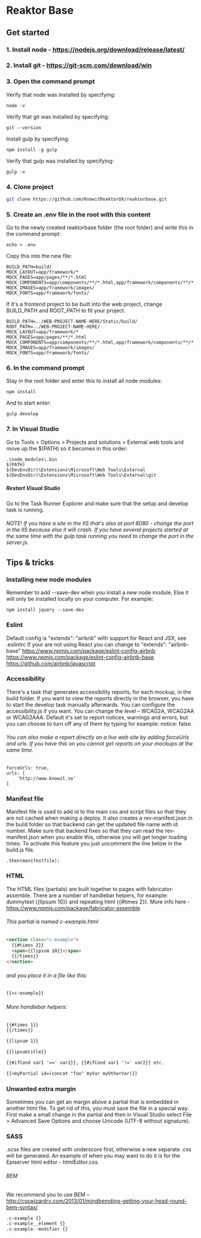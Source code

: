 # Reaktor Base

## Get started

### 1. Install node - https://nodejs.org/download/release/latest/

### 2. Install git - https://git-scm.com/download/win

### 3. Open the command prompt

Verify that node was installed by specifying:
```
node -v
```

Verify that git was installed by specifying:
```
git --version
```

Install gulp by specifying:
```
npm install -g gulp
```

Verify that gulp was installed by specifying:
```
gulp -v
```

### 4. Clone project
```bash
git clone https://github.com/KnowitReaktorUX/reaktorbase.git
```

### 5. Create an .env file in the root with this content
Go to the newly created reaktorbase folder (the root folder) and write this in the command prompt:
```
echo > .env
```
Copy this into the new file:
```
BUILD_PATH=build/
MOCK_LAYOUT=app/framework/*
MOCK_PAGES=app/pages/**/*.html
MOCK_COMPONENTS=app/components/**/*.html,app/framework/components/**/*.html
MOCK_IMAGES=app/framework/images/
MOCK_FONTS=app/framework/fonts/
```

If it's a frontend project to be built into the web project, change BUILD_PATH and ROOT_PATH to fit your project.
```
BUILD_PATH=../WEB-PROJECT-NAME-HERE/Static/build/
ROOT_PATH=../WEB-PROJECT-NAME-HERE/
MOCK_LAYOUT=app/framework/*
MOCK_PAGES=app/pages/**/*.html
MOCK_COMPONENTS=app/components/**/*.html,app/framework/components/**/*.html
MOCK_IMAGES=app/framework/images/
MOCK_FONTS=app/framework/fonts/
```

### 6. In the command prompt
Stay in the root folder and enter this to install all node modules:

```
npm install
```

And to start enter:

```
gulp develop
```

### 7. In Visual Studio

Go to Tools > Options > Projects and solutions > External web tools and move up the $(PATH) so it becomes in this order:
```
.\node_modules\.bin
$(PATH)
$(DevEnvDir)\Extensions\Microsoft\Web Tools\External
$(DevEnvDir)\Extensions\Microsoft\Web Tools\External\git
```

##### Restart Visual Studio

Go to the Task Runner Explorer and make sure that the setup and develop task is running.

###### NOTE! If you have a site in the IIS that's also at port 8080 - change the port in the IIS because else it will crash. If you have several projects started at the same time with the gulp task running you need to change the port in the server.js.


## Tips & tricks

### Installing new node modules

Remember to add --save-dev when you install a new node module. Else it will only be installed locally on your computer. For example:
```
npm install jquery --save-dev
```

### Eslint

Default config is "extends": "airbnb" with support for React and JSX, see .eslintrc
If your are not using React you can change to "extends": "airbnb-base"
https://www.npmjs.com/package/eslint-config-airbnb  
https://www.npmjs.com/package/eslint-config-airbnb-base  
https://github.com/airbnb/javascript

### Accessibility
There's a task that generates accessibility reports, for each mockup, in the build folder. If you want to view the reports directly in the browser, you have to start the develop task manually afterwards. You can configure the accessibility.js if you want. You can change the level – WCAG2A, WCAG2AA or WCAG2AAA. Default it's set to report notices, warnings and errors, but you can choose to turn off any of them by typing for example: notice: false.
###### You can also make a report directly on a live web site by adding forceUrls and urls. If you have this on you cannot get reports on your mockups at the same time.
```
forceUrls: true,
urls: [
    'http://www.knowit.se'
]
```

### Manifest file
Manifest file is used to add id to the main css and script files so that they are not cached when making a deploy. It also creates a rev-manifest.json in the build folder so that backend can get the updated file name with id number. Make sure that backend fixes so that they can read the rev-manifest.json when you enable this, otherwise you will get longer loading times. To activate this feature you just uncomment the line below in the build.js file.
```
.then(manifestfile);
```

### HTML
The HTML files (partials) are built together to pages with fabricator-assemble. There are a number of handlebar helpers, for example: dummytext {{lipsum 10}} and repeating html {{#times 2}}. More info here -  https://www.npmjs.com/package/fabricator-assemble

###### This partial is named c-example.html
```html
<section class="c-example">
  {{#times 2}}
  <span>{{lipsum 10}}</span>
  {{/times}}   
</section>
```

###### and you place it in a file like this:
```html
{{>c-example}}
```

###### More handlebar helpers:
```html
{{#times 1}}
{{/times}}

{{lipsum 1}}

{{lipsumtitle}}

{{#ifCond var1 '==' var2}}, {{#ifCond var1 '!=' var2}} etc.

{{>myPartial id=(concat "foo" myVar myOtherVar)}}
```

### Unwanted extra margin
Sometimes you can get an margin above a partial that is embedded in another html file. To get rid of this, you must save the file in a special way. First make a small change in the partial and then in Visual Studio select File > Advanced Save Options and choose Unicode (UTF-8 without signature).

### SASS
.scss files are created with underscore first, otherwise a new separate .css will be generated. An example of when you may want to do it is for the Episerver html editor - htmlEditor.css.

###### BEM
We recommend you to use BEM – http://csswizardry.com/2013/01/mindbemding-getting-your-head-round-bem-syntax/

```html
.c-example {}
.c-example__element {}
.c-example--modifier {}
```
